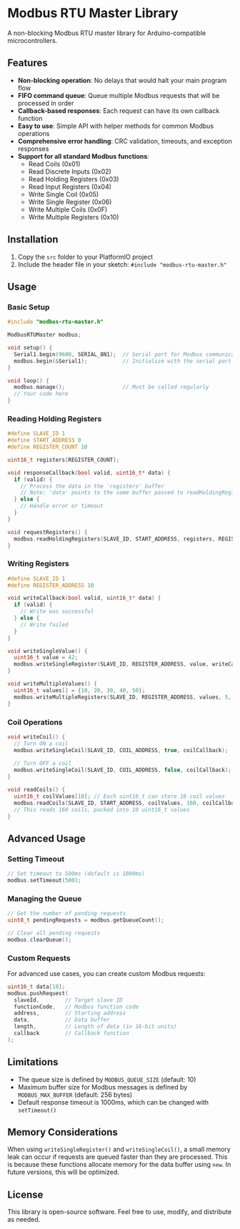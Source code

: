 # Modbus RTU Master Library

A non-blocking Modbus RTU master library for Arduino-compatible microcontrollers.

## Features

- **Non-blocking operation**: No delays that would halt your main program flow
- **FIFO command queue**: Queue multiple Modbus requests that will be processed in order
- **Callback-based responses**: Each request can have its own callback function
- **Easy to use**: Simple API with helper methods for common Modbus operations
- **Comprehensive error handling**: CRC validation, timeouts, and exception responses
- **Support for all standard Modbus functions**:
  - Read Coils (0x01)
  - Read Discrete Inputs (0x02)
  - Read Holding Registers (0x03)
  - Read Input Registers (0x04)
  - Write Single Coil (0x05)
  - Write Single Register (0x06)
  - Write Multiple Coils (0x0F)
  - Write Multiple Registers (0x10)

## Installation

1. Copy the `src` folder to your PlatformIO project
2. Include the header file in your sketch: `#include "modbus-rtu-master.h"`

## Usage

### Basic Setup

```cpp
#include "modbus-rtu-master.h"

ModbusRTUMaster modbus;

void setup() {
  Serial1.begin(9600, SERIAL_8N1);  // Serial port for Modbus communication
  modbus.begin(&Serial1);           // Initialize with the serial port
}

void loop() {
  modbus.manage();                  // Must be called regularly
  // Your code here
}
```

### Reading Holding Registers

```cpp
#define SLAVE_ID 1
#define START_ADDRESS 0
#define REGISTER_COUNT 10

uint16_t registers[REGISTER_COUNT];

void responseCallback(bool valid, uint16_t* data) {
  if (valid) {
    // Process the data in the 'registers' buffer
    // Note: 'data' points to the same buffer passed to readHoldingRegisters
  } else {
    // Handle error or timeout
  }
}

void requestRegisters() {
  modbus.readHoldingRegisters(SLAVE_ID, START_ADDRESS, registers, REGISTER_COUNT, responseCallback);
}
```

### Writing Registers

```cpp
#define SLAVE_ID 1
#define REGISTER_ADDRESS 10

void writeCallback(bool valid, uint16_t* data) {
  if (valid) {
    // Write was successful
  } else {
    // Write failed
  }
}

void writeSingleValue() {
  uint16_t value = 42;
  modbus.writeSingleRegister(SLAVE_ID, REGISTER_ADDRESS, value, writeCallback);
}

void writeMultipleValues() {
  uint16_t values[] = {10, 20, 30, 40, 50};
  modbus.writeMultipleRegisters(SLAVE_ID, REGISTER_ADDRESS, values, 5, writeCallback);
}
```

### Coil Operations

```cpp
void writeCoil() {
  // Turn ON a coil
  modbus.writeSingleCoil(SLAVE_ID, COIL_ADDRESS, true, coilCallback);
  
  // Turn OFF a coil
  modbus.writeSingleCoil(SLAVE_ID, COIL_ADDRESS, false, coilCallback);
}

void readCoils() {
  uint16_t coilValues[10]; // Each uint16_t can store 16 coil values
  modbus.readCoils(SLAVE_ID, START_ADDRESS, coilValues, 160, coilCallback);
  // This reads 160 coils, packed into 10 uint16_t values
}
```

## Advanced Usage

### Setting Timeout

```cpp
// Set timeout to 500ms (default is 1000ms)
modbus.setTimeout(500);
```

### Managing the Queue

```cpp
// Get the number of pending requests
uint8_t pendingRequests = modbus.getQueueCount();

// Clear all pending requests
modbus.clearQueue();
```

### Custom Requests

For advanced use cases, you can create custom Modbus requests:

```cpp
uint16_t data[10];
modbus.pushRequest(
  slaveId,        // Target slave ID
  functionCode,   // Modbus function code
  address,        // Starting address
  data,           // Data buffer
  length,         // Length of data (in 16-bit units)
  callback        // Callback function
);
```

## Limitations

- The queue size is defined by `MODBUS_QUEUE_SIZE` (default: 10)
- Maximum buffer size for Modbus messages is defined by `MODBUS_MAX_BUFFER` (default: 256 bytes)
- Default response timeout is 1000ms, which can be changed with `setTimeout()`

## Memory Considerations

When using `writeSingleRegister()` and `writeSingleCoil()`, a small memory leak can occur if requests are queued faster than they are processed. This is because these functions allocate memory for the data buffer using `new`. In future versions, this will be optimized.

## License

This library is open-source software. Feel free to use, modify, and distribute as needed.
